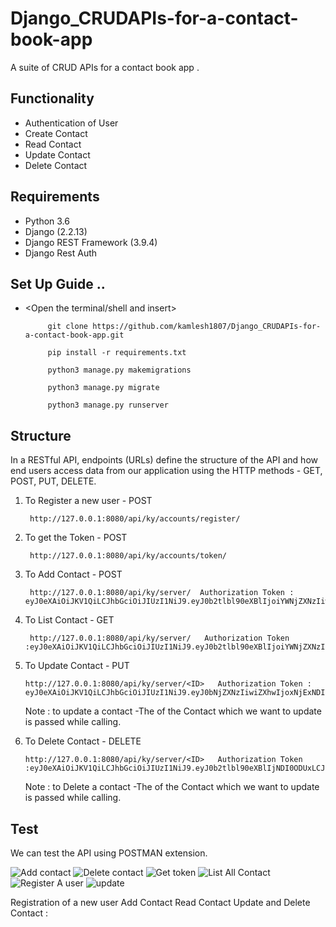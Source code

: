 # Django_CRUDAPIs-for-a-contact-book-app
A suite of CRUD APIs for a contact book app .

## Functionality
- Authentication of User
- Create Contact
- Read Contact
- Update Contact
- Delete Contact

## Requirements
- Python 3.6
- Django (2.2.13)
- Django REST Framework (3.9.4)
- Django Rest Auth

## Set Up Guide ..
* <Open the terminal/shell and insert>

           git clone https://github.com/kamlesh1807/Django_CRUDAPIs-for-a-contact-book-app.git

           pip install -r requirements.txt

           python3 manage.py makemigrations

           python3 manage.py migrate

           python3 manage.py runserver


## Structure
In a RESTful API, endpoints (URLs) define the structure of the API and how end users access data from our application using the HTTP methods - GET, POST, PUT, DELETE.

 1. To Register a new user - POST 

         http://127.0.0.1:8080/api/ky/accounts/register/
         
         
 2. To get the Token -  POST
 
         http://127.0.0.1:8080/api/ky/accounts/token/
         
         
 3. To Add Contact  - POST
              
         http://127.0.0.1:8080/api/ky/server/  Authorization Token : eyJ0eXAiOiJKV1QiLCJhbGciOiJIUzI1NiJ9.eyJ0b2tlbl90eXBlIjoiYWNjZXNzIiwiZXhwIjoxNjExNDI0ODUxLCJqdGkiOiJkODcyNTM
         
         
 4. To List Contact  - GET
   
         http://127.0.0.1:8080/api/ky/server/   Authorization Token :eyJ0eXAiOiJKV1QiLCJhbGciOiJIUzI1NiJ9.eyJ0b2tlbl90eXBlIjoiYWNjZXNzIiwiZXhwIjoxNjExNDI0ODUxLCJqdGkiOiJkODcyNTM 
         
         
 5.  To Update Contact  - PUT
  
         http://127.0.0.1:8080/api/ky/server/<ID>   Authorization Token : eyJ0eXAiOiJKV1QiLCJhbGciOiJIUzI1NiJ9.eyJ0bNjZXNzIiwiZXhwIjoxNjExNDI0ODUxLCJqdGkiOiJkODcyNTM
           
     Note : to update a contact -The  <ID> of the Contact which we want to update is passed while calling.
           
 6.  To Delete Contact  - DELETE
  
         http://127.0.0.1:8080/api/ky/server/<ID>   Authorization Token :eyJ0eXAiOiJKV1QiLCJhbGciOiJIUzI1NiJ9.eyJ0b2tlbl90eXBlIjNDI0ODUxLCJqdGkiOiJkODcyNTM
           
      Note : to Delete a contact -The  <ID> of the Contact which we want to update is passed while calling.
     
     
## Test

  We can test the API using  POSTMAN  extension.
  
  

![Add contact](https://user-images.githubusercontent.com/61351274/105619898-1f78b900-5e1d-11eb-9f4c-6203adb4c706.JPG)
![Delete contact](https://user-images.githubusercontent.com/61351274/105619899-20a9e600-5e1d-11eb-953c-2bc097e65744.JPG)
![Get token](https://user-images.githubusercontent.com/61351274/105619900-21db1300-5e1d-11eb-9af6-8204eaf2119b.JPG)
![List All Contact](https://user-images.githubusercontent.com/61351274/105619901-2273a980-5e1d-11eb-9132-804c0496cd37.JPG)
![Register A user](https://user-images.githubusercontent.com/61351274/105619902-230c4000-5e1d-11eb-9359-28a8e96a6ab0.JPG)
![update](https://user-images.githubusercontent.com/61351274/105619903-23a4d680-5e1d-11eb-859c-c39aed039150.JPG)

  Registration of a new user Add Contact Read Contact Update and Delete Contact  :
  
 
 
 
  
  


      
      
